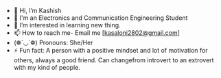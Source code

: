 - 👋 Hi, I’m Kashish
- 📑  I'm an Electronics and Communication Engineering Student
- 👀 I’m interested in learning new thing.
- 📫 How to reach me- Email me [kasaloni2802@gmail.com]
-  (❁´◡`❁) Pronouns: She/Her
- ⚡ Fun fact: A person with a positive mindset and lot of motivation for others, always a good friend. Can changefrom introvert to an extrovert with my kind of people.

<!---
Kashish2802/Kashish2802 is a ✨ special ✨ repository because its `README.md` (this file) appears on your GitHub profile.
You can click the Preview link to take a look at your changes.
--->
